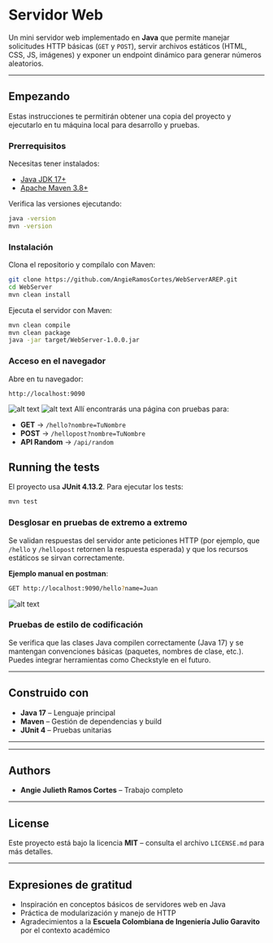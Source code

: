 # Servidor Web 

Un mini servidor web implementado en **Java** que permite manejar solicitudes HTTP básicas (`GET` y `POST`), servir archivos estáticos (HTML, CSS, JS, imágenes) y exponer un endpoint dinámico para generar números aleatorios.

---

## Empezando

Estas instrucciones te permitirán obtener una copia del proyecto y ejecutarlo en tu máquina local para desarrollo y pruebas.

### Prerrequisitos

Necesitas tener instalados:

- [Java JDK 17+](https://www.oracle.com/java/technologies/downloads/)
- [Apache Maven 3.8+](https://maven.apache.org/)

Verifica las versiones ejecutando:

```bash
java -version
mvn -version
```

### Instalación

Clona el repositorio y compílalo con Maven:

```bash
git clone https://github.com/AngieRamosCortes/WebServerAREP.git
cd WebServer
mvn clean install
```

Ejecuta el servidor con Maven:

```bash
mvn clean compile
mvn clean package
java -jar target/WebServer-1.0.0.jar
```

### Acceso en el navegador

Abre en tu navegador:

```
http://localhost:9090
```
![alt text](image-4.png)
![alt text](image-3.png)
Allí encontrarás una página con pruebas para:

- **GET** → `/hello?nombre=TuNombre`
- **POST** → `/hellopost?nombre=TuNombre`
- **API Random** → `/api/random`


## Running the tests

El proyecto usa **JUnit 4.13.2**. Para ejecutar los tests:

```bash
mvn test
```

### Desglosar en pruebas de extremo a extremo

Se validan respuestas del servidor ante peticiones HTTP (por ejemplo, que `/hello` y `/hellopost` retornen la respuesta esperada) y que los recursos estáticos se sirvan correctamente.

**Ejemplo manual en postman**:

```bash
GET http://localhost:9090/hello?name=Juan
```
![alt text](image-1.png)

### Pruebas de estilo de codificación

Se verifica que las clases Java compilen correctamente (Java 17) y se mantengan convenciones básicas (paquetes, nombres de clase, etc.). Puedes integrar herramientas como Checkstyle en el futuro.

---

## Construido con

- **Java 17** – Lenguaje principal
- **Maven** – Gestión de dependencias y build
- **JUnit 4** – Pruebas unitarias

---

---

## Authors

- **Angie Julieth Ramos Cortes** – Trabajo completo

---

## License

Este proyecto está bajo la licencia **MIT** – consulta el archivo `LICENSE.md` para más detalles.

---

## Expresiones de gratitud

- Inspiración en conceptos básicos de servidores web en Java
- Práctica de modularización y manejo de HTTP
- Agradecimientos a la **Escuela Colombiana de Ingeniería Julio Garavito** por el contexto académico
